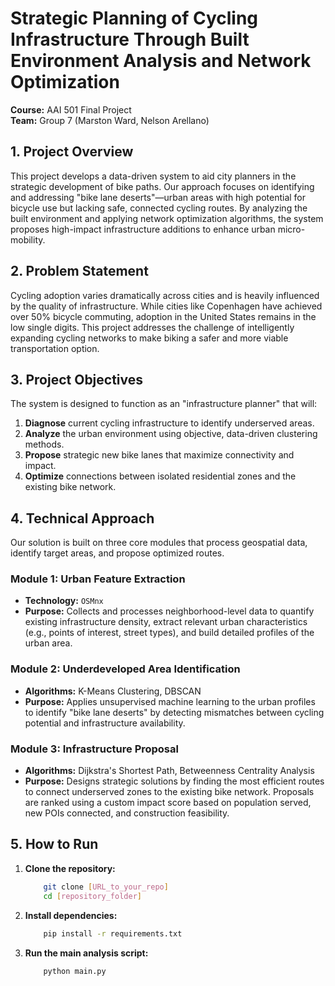 # Strategic Planning of Cycling Infrastructure Through Built Environment Analysis and Network Optimization

**Course:** AAI 501 Final Project  
**Team:** Group 7 (Marston Ward, Nelson Arellano)

## 1. Project Overview

This project develops a data-driven system to aid city planners in the strategic development of bike paths. Our approach focuses on identifying and addressing "bike lane deserts"—urban areas with high potential for bicycle use but lacking safe, connected cycling routes. By analyzing the built environment and applying network optimization algorithms, the system proposes high-impact infrastructure additions to enhance urban micro-mobility.

## 2. Problem Statement

Cycling adoption varies dramatically across cities and is heavily influenced by the quality of infrastructure. While cities like Copenhagen have achieved over 50% bicycle commuting, adoption in the United States remains in the low single digits. This project addresses the challenge of intelligently expanding cycling networks to make biking a safer and more viable transportation option.

## 3. Project Objectives

The system is designed to function as an "infrastructure planner" that will:

1. **Diagnose** current cycling infrastructure to identify underserved areas.
2. **Analyze** the urban environment using objective, data-driven clustering methods.
3. **Propose** strategic new bike lanes that maximize connectivity and impact.
4. **Optimize** connections between isolated residential zones and the existing bike network.

## 4. Technical Approach

Our solution is built on three core modules that process geospatial data, identify target areas, and propose optimized routes.

### Module 1: Urban Feature Extraction

- **Technology:** `OSMnx`
- **Purpose:** Collects and processes neighborhood-level data to quantify existing infrastructure density, extract relevant urban characteristics (e.g., points of interest, street types), and build detailed profiles of the urban area.

### Module 2: Underdeveloped Area Identification

- **Algorithms:** K-Means Clustering, DBSCAN
- **Purpose:** Applies unsupervised machine learning to the urban profiles to identify "bike lane deserts" by detecting mismatches between cycling potential and infrastructure availability.

### Module 3: Infrastructure Proposal

- **Algorithms:** Dijkstra's Shortest Path, Betweenness Centrality Analysis
- **Purpose:** Designs strategic solutions by finding the most efficient routes to connect underserved zones to the existing bike network. Proposals are ranked using a custom impact score based on population served, new POIs connected, and construction feasibility.

## 5. How to Run

1. **Clone the repository:**

    ```bash
        git clone [URL_to_your_repo]
        cd [repository_folder]
    ```

2. **Install dependencies:**

    ```bash
        pip install -r requirements.txt
    ```

3. **Run the main analysis script:**

    ```bash
        python main.py
    ```